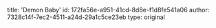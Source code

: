 title: 'Demon Baby'
id: 172fa56e-a951-41cd-8d8e-f1d8fe541a06
author: 7328c14f-7ec2-4511-a24d-29a1c5ce23eb
type: original
